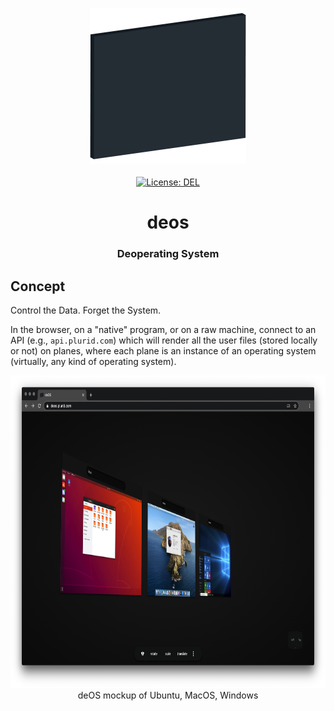 <p align="center">
    <a target="_blank" href="https://deos.plurid.com">
        <img src="https://raw.githubusercontent.com/plurid/deos/master/about/identity/deos-logo.png" height="250px">
    </a>
    <br />
    <br />
    <a target="_blank" href="https://github.com/plurid/deos/blob/master/LICENSE">
        <img src="https://img.shields.io/badge/license-DEL-blue.svg?colorB=1380C3&style=for-the-badge" alt="License: DEL">
    </a>
</p>



<h1 align="center">
    deos
</h1>


<h3 align="center">
    Deoperating System
</h3>



## Concept

Control the Data. Forget the System.

In the browser, on a "native" program, or on a raw machine, connect to an API (e.g., `api.plurid.com`) which will render all the user files (stored locally or not) on planes, where each plane is an instance of an operating system (virtually, any kind of operating system).

<p align="center">
    <img src="https://raw.githubusercontent.com/plurid/deos/master/about/identity/deos-mockup.png" height="500px">
    <br />
    deOS mockup of Ubuntu, MacOS, Windows
</p>
